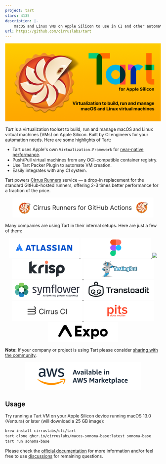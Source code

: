 ```yaml
---
project: tart
stars: 4135
description: |-
    macOS and Linux VMs on Apple Silicon to use in CI and other automations
url: https://github.com/cirruslabs/tart
---
```


<img src="https://github.com/cirruslabs/tart/raw/main/Resources/TartSocial.png"/>

*Tart* is a virtualization toolset to build, run and manage macOS and Linux virtual machines (VMs) on Apple Silicon.
Built by CI engineers for your automation needs. Here are some highlights of Tart:

* Tart uses Apple's own `Virtualization.Framework` for [near-native performance](https://browser.geekbench.com/v5/cpu/compare/20382844?baseline=20382722).
* Push/Pull virtual machines from any OCI-compatible container registry.
* Use Tart Packer Plugin to automate VM creation.
* Easily integrates with any CI system.

Tart powers [Cirrus Runners](https://cirrus-runners.app/)
service — a drop-in replacement for the standard GitHub-hosted runners, offering 2-3 times better performance for a fraction of the price.

<p align="center">
  <a href="https://cirrus-runners.app/?utm_source=github&utm_medium=referral" target=_blank>
    <img src="https://github.com/cirruslabs/tart/raw/main/Resources/CirrusRunnersForGHA.png" height="65"/>
  </a>
</p>

Many companies are using Tart in their internal setups. Here are just a few of them:

<p align="center">
  <a href="https://atlassian.com/" target=_blank>
    <img src="https://github.com/cirruslabs/tart/raw/main/Resources/Users/Atlassian.png" height="65"/>
  </a>
  <a href="https://www.figma.com/" target=_blank>
    <img src="https://github.com/cirruslabs/tart/raw/main/Resources/Users/Figma.png" height="65"/>
  </a>
  <a href="https://mullvad.net/" target=_blank>
    <img src="https://github.com/cirruslabs/tart/raw/main/Resources/Users/Mullvad.png" height="65"/>
  </a>
  <a href="https://krisp.ai/" target=_blank>
    <img src="https://github.com/cirruslabs/tart/raw/main/Resources/Users/Krisp.png" height="65"/>
  </a>
  <a href="https://testingbot.com/" target=_blank>
    <img src="https://github.com/cirruslabs/tart/raw/main/Resources/Users/TestingBot.png" height="65"/>
  </a>
  <a href="https://symflower.com/" target=_blank>
    <img src="https://github.com/cirruslabs/tart/raw/main/Resources/Users/Symflower.png" height="65"/>
  </a>
  <a href="https://transloadit.com/" target=_blank>
    <img src="https://github.com/cirruslabs/tart/raw/main/Resources/Users/Transloadit.png" height="65"/>
  </a>
  <a href="https://cirrus-ci.org/" target=_blank>
    <img src="https://github.com/cirruslabs/tart/raw/main/Resources/Users/CirrusCI.png" height="65"/>
  </a>
  <a href="https://www.pitsdatarecovery.net/" target=_blank>
    <img src="https://github.com/cirruslabs/tart/raw/main/Resources/Users/PITSGlobalDataRecoveryServices.png" height="65"/>
  </a>
  <a href="https://expo.dev/" target=_blank>
    <img src="https://github.com/cirruslabs/tart/raw/main/Resources/Users/Expo.png" height="65"/>
  </a>
</p>

**Note:** If your company or project is using Tart please consider [sharing with the community](https://github.com/cirruslabs/tart/discussions/857).

<p align="center">
  <a href="https://aws.amazon.com/marketplace/pp/prodview-qczco34wlkdws?utm_source=github&utm_medium=referral" target=_blank>
    <img src="https://github.com/cirruslabs/tart/raw/main/Resources/AWSMarkeplaceLogo.png" height="90"/>
  </a>
</p>

## Usage

Try running a Tart VM on your Apple Silicon device running macOS 13.0 (Ventura) or later (will download a 25 GB image):

```bash
brew install cirruslabs/cli/tart
tart clone ghcr.io/cirruslabs/macos-sonoma-base:latest sonoma-base
tart run sonoma-base
```

Please check the [official documentation](https://tart.run) for more information and/or feel free to use [discussions](https://github.com/cirruslabs/tart/discussions)
for remaining questions.

